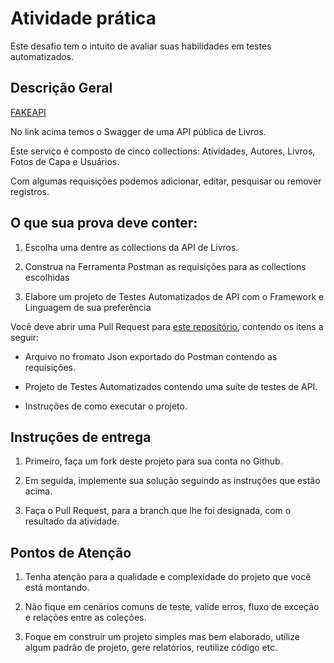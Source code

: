 # Atividade prática 

Este desafio tem o intuito de avaliar suas habilidades em testes automatizados. 

## Descrição Geral 

[FAKEAPI](https://fakerestapi.azurewebsites.net/index.html) 

No link acima temos o Swagger de uma API pública de Livros. 

Este serviço é composto de cinco collections: Atividades, Autores, Livros, Fotos de Capa e Usuários. 

Com algumas requisições podemos adicionar, editar, pesquisar ou remover registros. 

## O que sua prova deve conter: 

1. Escolha uma dentre as collections da API de Livros. 

2. Construa na Ferramenta Postman as requisições para as collections escolhidas 

3. Elabore um projeto de Testes Automatizados de API com o Framework e Linguagem de sua preferência 

Você deve abrir uma Pull Request para [este repositório](https://github.com/philips-emr/vv-exam), contendo os itens a seguir: 

- Arquivo no fromato Json exportado do Postman contendo as requisições.

- Projeto de Testes Automatizados contendo uma suíte de testes de API.

- Instruções de como executar o projeto.

 

## Instruções de entrega 

1. Primeiro, faça um fork deste projeto para sua conta no Github.
 
2. Em seguida, implemente sua solução seguindo as instruções que estão acima.

3. Faça o Pull Request, para a branch que lhe foi designada, com o resultado da atividade.
 

## Pontos de Atenção 

1. Tenha atenção para a qualidade e complexidade do projeto que você está montando.

2. Não fique em cenários comuns de teste, valide erros, fluxo de exceção e relações entre as coleções.

3. Foque em construir um projeto simples mas bem elaborado, utilize algum padrão de projeto, gere relatórios, reutilize código etc.
